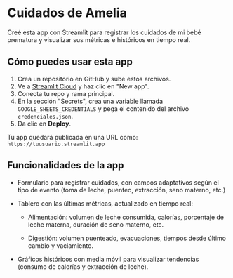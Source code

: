 # Cuidados de Amelia

Creé esta app con Streamlit para registrar los cuidados de mi bebé prematura y visualizar sus métricas e históricos en tiempo real.

## Cómo puedes usar esta app

1. Crea un repositorio en GitHub y sube estos archivos.
2. Ve a [Streamlit Cloud](https://streamlit.io/cloud) y haz clic en "New app".
3. Conecta tu repo y rama principal.
4. En la sección "Secrets", crea una variable llamada `GOOGLE_SHEETS_CREDENTIALS` y pega el contenido del archivo `credenciales.json`.
5. Da clic en **Deploy**.

Tu app quedará publicada en una URL como: `https://tuusuario.streamlit.app`

## Funcionalidades de la app

- Formulario para registrar cuidados, con campos adaptativos según el tipo de evento (toma de leche, puenteo, extracción, seno materno, etc.)
- Tablero con las últimas métricas, actualizado en tiempo real:
  
  * Alimentación: volumen de leche consumida, calorías, porcentaje de leche materna, duración de seno materno, etc.
  
  * Digestión: volumen puenteado, evacuaciones, tiempos desde último cambio y vaciamiento.
  
- Gráficos históricos con media móvil para visualizar tendencias (consumo de calorías y extracción de leche).

